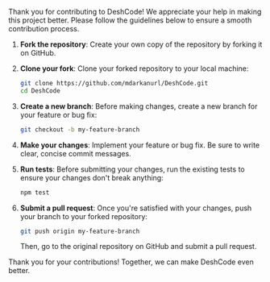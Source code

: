 Thank you for contributing to DeshCode! We appreciate your help in making this project better. Please follow the guidelines below to ensure a smooth contribution process.

1. **Fork the repository**: Create your own copy of the repository by forking it on GitHub.

2. **Clone your fork**: Clone your forked repository to your local machine:
   ```bash
   git clone https://github.com/mdarkanurl/DeshCode.git
   cd DeshCode
   ```

3. **Create a new branch**: Before making changes, create a new branch for your feature or bug fix:
   ```bash
   git checkout -b my-feature-branch
   ```

4. **Make your changes**: Implement your feature or bug fix. Be sure to write clear, concise commit messages.

5. **Run tests**: Before submitting your changes, run the existing tests to ensure your changes don't break anything:
   ```bash
   npm test
   ```

6. **Submit a pull request**: Once you're satisfied with your changes, push your branch to your forked repository:
   ```bash
   git push origin my-feature-branch
   ```
   Then, go to the original repository on GitHub and submit a pull request.

Thank you for your contributions! Together, we can make DeshCode even better.
